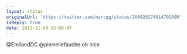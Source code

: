 ```yaml
---
layout: status
originalUrl: 'https://twitter.com/marcgg/status/266920274614702080'
isReply: true
date: 2012-11-09 15:08:47
---
```


@EmilandDC @pierreliefauche oh nice

